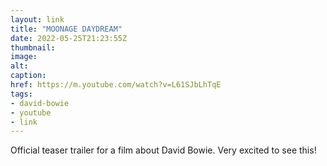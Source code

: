```yaml
---
layout: link
title: "MOONAGE DAYDREAM"
date: 2022-05-25T21:23:55Z
thumbnail:
image:
alt:
caption:
href: https://m.youtube.com/watch?v=L61SJbLhTqE
tags:
- david-bowie
- youtube
- link
---
```


Official teaser trailer for a film about David Bowie. Very excited to see this!
